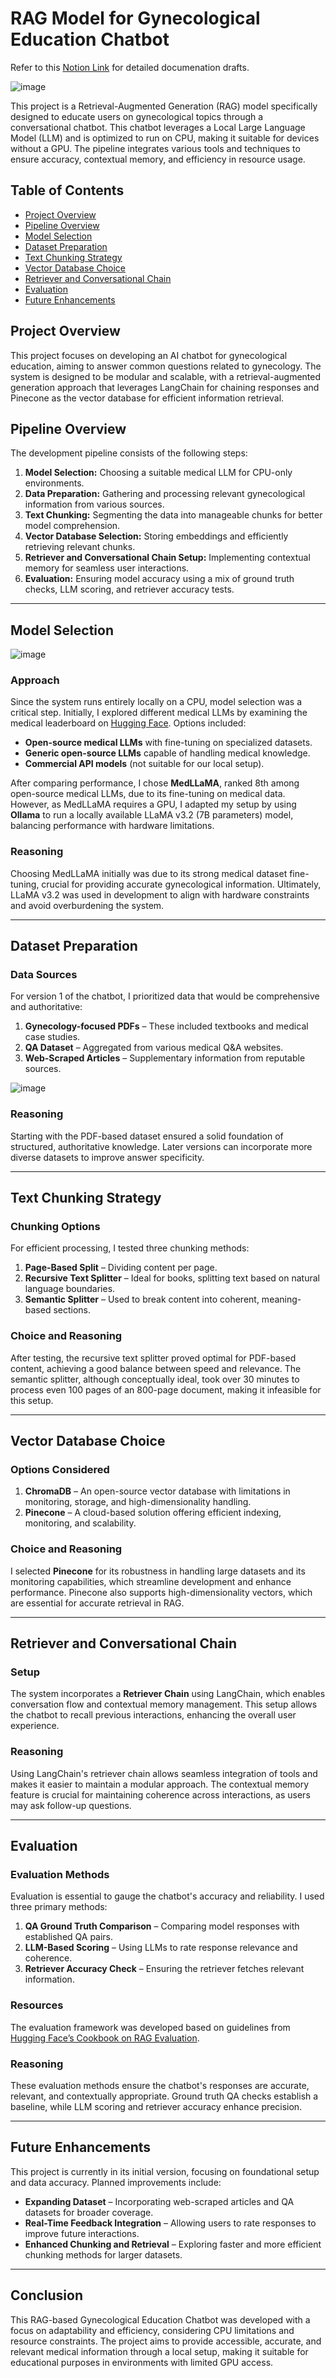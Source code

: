 
# RAG Model for Gynecological Education Chatbot

Refer to this [Notion Link](https://www.notion.so/AI-Bot-Gynecological-Education-12ea18b0b202809aa96aed882ee6af3c?pvs=4) for detailed documenation drafts.

![image](https://github.com/user-attachments/assets/b78951f4-889f-4957-beb1-bf893b21b209)


This project is a Retrieval-Augmented Generation (RAG) model specifically designed to educate users on gynecological topics through a conversational chatbot. This chatbot leverages a Local Large Language Model (LLM) and is optimized to run on CPU, making it suitable for devices without a GPU. The pipeline integrates various tools and techniques to ensure accuracy, contextual memory, and efficiency in resource usage.

## Table of Contents
- [Project Overview](#project-overview)
- [Pipeline Overview](#pipeline-overview)
- [Model Selection](#model-selection)
- [Dataset Preparation](#dataset-preparation)
- [Text Chunking Strategy](#text-chunking-strategy)
- [Vector Database Choice](#vector-database-choice)
- [Retriever and Conversational Chain](#retriever-and-conversational-chain)
- [Evaluation](#evaluation)
- [Future Enhancements](#future-enhancements)

## Project Overview

This project focuses on developing an AI chatbot for gynecological education, aiming to answer common questions related to gynecology. The system is designed to be modular and scalable, with a retrieval-augmented generation approach that leverages LangChain for chaining responses and Pinecone as the vector database for efficient information retrieval.

## Pipeline Overview

The development pipeline consists of the following steps:

1. **Model Selection:** Choosing a suitable medical LLM for CPU-only environments.
2. **Data Preparation:** Gathering and processing relevant gynecological information from various sources.
3. **Text Chunking:** Segmenting the data into manageable chunks for better model comprehension.
4. **Vector Database Selection:** Storing embeddings and efficiently retrieving relevant chunks.
5. **Retriever and Conversational Chain Setup:** Implementing contextual memory for seamless user interactions.
6. **Evaluation:** Ensuring model accuracy using a mix of ground truth checks, LLM scoring, and retriever accuracy tests.

---

## Model Selection

![image](https://github.com/user-attachments/assets/c410af00-8840-4433-b1b1-83765b2643b3)


### Approach
Since the system runs entirely locally on a CPU, model selection was a critical step. Initially, I explored different medical LLMs by examining the medical leaderboard on [Hugging Face](https://huggingface.co/blog/leaderboard-medicalllm). Options included:
- **Open-source medical LLMs** with fine-tuning on specialized datasets.
- **Generic open-source LLMs** capable of handling medical knowledge.
- **Commercial API models** (not suitable for our local setup).

After comparing performance, I chose **MedLLaMA**, ranked 8th among open-source medical LLMs, due to its fine-tuning on medical data. However, as MedLLaMA requires a GPU, I adapted my setup by using **Ollama** to run a locally available LLaMA v3.2 (7B parameters) model, balancing performance with hardware limitations.

### Reasoning
Choosing MedLLaMA initially was due to its strong medical dataset fine-tuning, crucial for providing accurate gynecological information. Ultimately, LLaMA v3.2 was used in development to align with hardware constraints and avoid overburdening the system.

---

## Dataset Preparation

### Data Sources
For version 1 of the chatbot, I prioritized data that would be comprehensive and authoritative:
1. **Gynecology-focused PDFs** – These included textbooks and medical case studies.
2. **QA Dataset** – Aggregated from various medical Q&A websites.
3. **Web-Scraped Articles** – Supplementary information from reputable sources.

![image](https://github.com/user-attachments/assets/57390ef2-dad4-42d9-955e-67834b5f31a3)


### Reasoning
Starting with the PDF-based dataset ensured a solid foundation of structured, authoritative knowledge. Later versions can incorporate more diverse datasets to improve answer specificity.

---

## Text Chunking Strategy

### Chunking Options
For efficient processing, I tested three chunking methods:
1. **Page-Based Split** – Dividing content per page.
2. **Recursive Text Splitter** – Ideal for books, splitting text based on natural language boundaries.
3. **Semantic Splitter** – Used to break content into coherent, meaning-based sections.

### Choice and Reasoning
After testing, the recursive text splitter proved optimal for PDF-based content, achieving a good balance between speed and relevance. The semantic splitter, although conceptually ideal, took over 30 minutes to process even 100 pages of an 800-page document, making it infeasible for this setup.

---

## Vector Database Choice

### Options Considered
1. **ChromaDB** – An open-source vector database with limitations in monitoring, storage, and high-dimensionality handling.
2. **Pinecone** – A cloud-based solution offering efficient indexing, monitoring, and scalability.

### Choice and Reasoning
I selected **Pinecone** for its robustness in handling large datasets and its monitoring capabilities, which streamline development and enhance performance. Pinecone also supports high-dimensionality vectors, which are essential for accurate retrieval in RAG.

---

## Retriever and Conversational Chain

### Setup
The system incorporates a **Retriever Chain** using LangChain, which enables conversation flow and contextual memory management. This setup allows the chatbot to recall previous interactions, enhancing the overall user experience.

### Reasoning
Using LangChain's retriever chain allows seamless integration of tools and makes it easier to maintain a modular approach. The contextual memory feature is crucial for maintaining coherence across interactions, as users may ask follow-up questions.

---

## Evaluation

### Evaluation Methods
Evaluation is essential to gauge the chatbot's accuracy and reliability. I used three primary methods:
1. **QA Ground Truth Comparison** – Comparing model responses with established QA pairs.
2. **LLM-Based Scoring** – Using LLMs to rate response relevance and coherence.
3. **Retriever Accuracy Check** – Ensuring the retriever fetches relevant information.

### Resources
The evaluation framework was developed based on guidelines from [Hugging Face’s Cookbook on RAG Evaluation](https://huggingface.co/learn/cookbook/en/rag_evaluation).

### Reasoning
These evaluation methods ensure the chatbot's responses are accurate, relevant, and contextually appropriate. Ground truth QA checks establish a baseline, while LLM scoring and retriever accuracy enhance precision.

---

## Future Enhancements

This project is currently in its initial version, focusing on foundational setup and data accuracy. Planned improvements include:
- **Expanding Dataset** – Incorporating web-scraped articles and QA datasets for broader coverage.
- **Real-Time Feedback Integration** – Allowing users to rate responses to improve future interactions.
- **Enhanced Chunking and Retrieval** – Exploring faster and more efficient chunking methods for larger datasets.

---

## Conclusion

This RAG-based Gynecological Education Chatbot was developed with a focus on adaptability and efficiency, considering CPU limitations and resource constraints. The project aims to provide accessible, accurate, and relevant medical information through a local setup, making it suitable for educational purposes in environments with limited GPU access.
